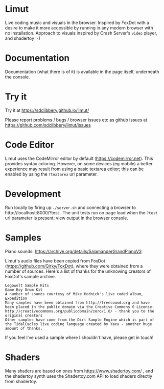 # Limut

Live coding music and visuals in the browser. Inspired by FoxDot with a desire to make it more accessible by running in any modern browser with no installation. Approach to visuals inspired by Crash Server's `video` player, and shadertoy :-)

# Documentation

Documentation (what there is of it) is available in the page itself, underneath the console.

# Try it

Try it at https://sdclibbery.github.io/limut/

Please report problems / bugs / browser issues etc as github issues at https://github.com/sdclibbery/limut/issues

# Code Editor

Limut uses the CodeMirror editor by default (https://codemirror.net). This provides syntax coloring. However, on some devices (eg mobile) a better experience may result from using a basic textarea editor; this can be enabled by using the `?textarea` url parameter.

# Development

Run locally by firing up `./server.sh` and connecting a browser to http://localhost:8000/?test . The unit tests run on page load when the `?test` url parameter is present; view output in the browser console.

# Samples

Piano sounds: https://archive.org/details/SalamanderGrandPianoV3

Limut's audio files have been copied from FoxDot (https://github.com/Qirky/FoxDot), where they were obtained from a number of sources. Here's a list of thanks for the unknowing creators of FoxDot's sample archive.

    Legowelt Sample Kits
    Game Boy Drum Kit
    A number of sounds courtesy of Mike Hodnick's live coded album, Expedition
    Many samples have been obtained from http://freesound.org and have been placed in the public domain via the Creative Commons 0 License: http://creativecommons.org/publicdomain/zero/1.0/ - thank you to the original creators
    Other samples have come from the Dirt Sample Engine which is part of the TidalCycles live coding language created by Yaxu - another huge amount of thanks.

If you feel I've used a sample where I shouldn't have, please get in touch!

# Shaders

Many shaders are based on ones from https://www.shadertoy.com/ , and the shadertoy synth uses the Shadertoy.com API to load shaders directly from shadertoy.